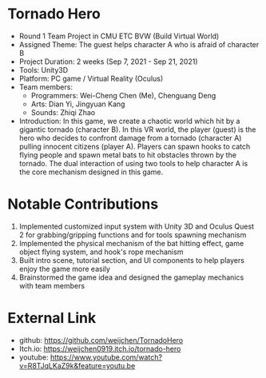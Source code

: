 # Tornado Hero
- Round 1 Team Project in CMU ETC BVW (Build Virtual World)
- Assigned Theme: The guest helps character A who is afraid of character B
- Project Duration: 2 weeks (Sep 7, 2021 - Sep 21, 2021)
- Tools: Unity3D
- Platform: PC game / Virtual Reality (Oculus)
- Team members: 
  - Programmers: Wei-Cheng Chen (Me), Chenguang Deng
  - Arts: Dian Yi, Jingyuan Kang
  - Sounds: Zhiqi Zhao
- Introduction: In this game, we create a chaotic world which hit by a gigantic tornado (character B). In this VR world, the player (guest) is the hero who decides to confront damage from a tornado (character A) pulling innocent citizens (player A). Players can spawn hooks to catch flying people and spawn metal bats to hit obstacles thrown by the tornado. The dual interaction of using two tools to help character A is the core mechanism designed in this game.

# Notable Contributions
1. Implemented customized input system with Unity 3D and Oculus Quest 2 for grabbing/gripping functions and for tools spawning mechanism
2. Implemented the physical mechanism of the bat hitting effect, game object flying system, and hook's rope mechanism
3. Built intro scene, tutorial section, and UI components to help players enjoy the game more easily
4. Brainstormed the game idea and designed the gameplay mechanics with team members

# External Link
- github: https://github.com/weijchen/TornadoHero
- Itch.io: https://weijchen0919.itch.io/tornado-hero
- youtube: https://www.youtube.com/watch?v=R8TJqLKaZ9k&feature=youtu.be
